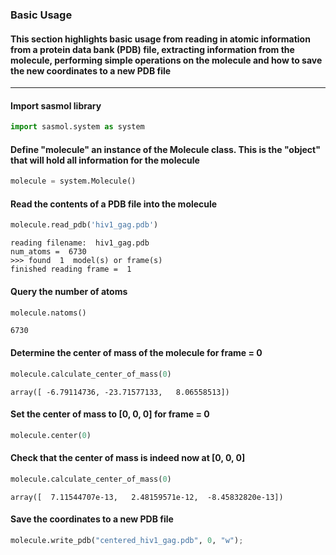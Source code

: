 
### Basic Usage

#### This section highlights basic usage from reading in atomic information from a protein data bank (PDB) file, extracting information from the molecule, performing simple operations on the molecule and how to save the new coordinates to a new PDB file
***

#### Import sasmol library


```python
import sasmol.system as system
```

#### Define "molecule" an instance of the Molecule class.  This is the "object" that will hold all information for the molecule


```python
molecule = system.Molecule()
```

#### Read  the contents of a PDB file into the molecule


```python
molecule.read_pdb('hiv1_gag.pdb')
```

    reading filename:  hiv1_gag.pdb
    num_atoms =  6730
    >>> found  1  model(s) or frame(s)
    finished reading frame =  1


#### Query the number of atoms


```python
molecule.natoms()
```




    6730



####  Determine the center of mass of the molecule for frame = 0


```python
molecule.calculate_center_of_mass(0) 
```




    array([ -6.79114736, -23.71577133,   8.06558513])



#### Set the center of mass to [0, 0, 0] for frame = 0


```python
molecule.center(0)
```

#### Check that the center of mass is indeed now at [0, 0, 0]


```python
molecule.calculate_center_of_mass(0)
```




    array([  7.11544707e-13,   2.48159571e-12,  -8.45832820e-13])



#### Save the coordinates to a new PDB file


```python
molecule.write_pdb("centered_hiv1_gag.pdb", 0, "w");
```
